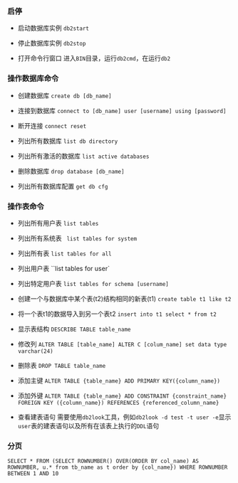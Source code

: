 ### 启停
- 启动数据库实例
 ```db2start```

- 停止数据库实例
```db2stop```

- 打开命令行窗口
进入`BIN`目录，运行`db2cmd`，在运行`db2`

### 操作数据库命令

- 创建数据库
 `create db [db_name]`

- 连接到数据库
 `connect to [db_name] user [username] using [password]`

- 断开连接
 `connect reset`

- 列出所有数据库
 `list db directory`

- 列出所有激活的数据库
 `list active databases`

- 删除数据库
 `drop database [db_name]`

- 列出所有数据库配置 
 `get db cfg`


### 操作表命令
- 列出所有用户表
 `list tables`

- 列出所有系统表
` list tables for system`

- 列出所有表
 `list tables for all`

- 列出用户表
``list tables for user`

- 列出特定用户表
  `list tables for schema [username]`

- 创建一个与数据库中某个表(t2)结构相同的新表(t1) 
  `create table t1 like t2`

- 将一个表t1的数据导入到另一个表t2 
 `insert into t1 select * from t2`

- 显示表结构
 `DESCRIBE TABLE table_name`

- 修改列
 `ALTER TABLE [table_name] ALTER C [colum_name] set data type varchar(24) `

- 删除表
 `DROP TABLE table_name`

- 添加主键
 `ALTER TABLE {table_name} ADD PRIMARY KEY({column_name})`

- 添加外键
 `ALTER TABLE {table_name} ADD CONSTRAINT {constraint_name} FOREIGN KEY ({column_name}) REFERENCES {referenced_column_name}`
- 查看建表语句
 需要使用`db2look`工具，例如`db2look -d test -t user -e`显示`user`表的建表语句以及所有在该表上执行的`DDL`语句

### 分页

 `SELECT * FROM (SELECT ROWNUMBER() OVER(ORDER BY col_name) AS ROWNUMBER, u.* from tb_name as t order by {col_name}) WHERE ROWNUMBER BETWEEN 1 AND 10`

